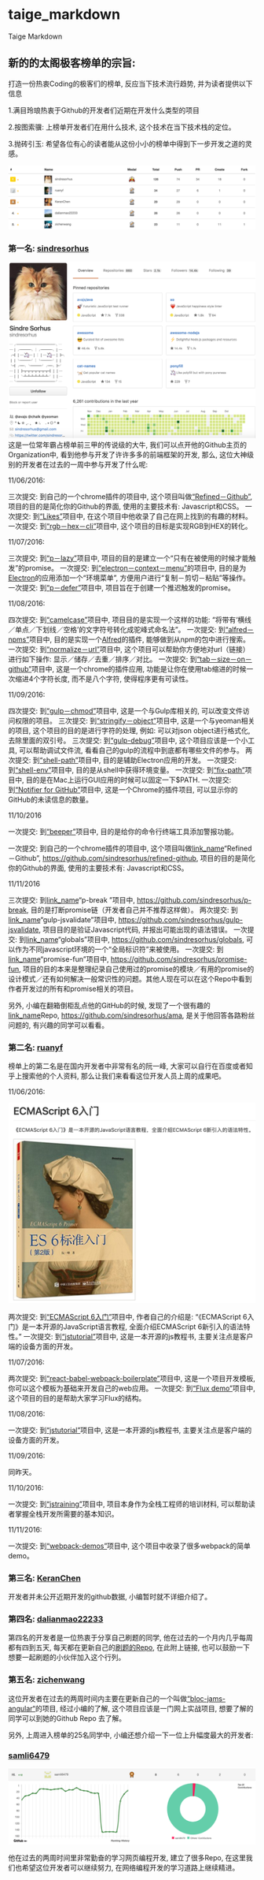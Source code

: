 # taige_markdown
Taige Markdown

## 新的的太阁极客榜单的宗旨:
打造一份热衷Coding的极客们的榜单, 反应当下技术流行趋势, 并为读者提供以下信息

1.满目玲琅热衷于Github的开发者们近期在开发什么类型的项目

2.按图索骥: 上榜单开发者们在用什么技术, 这个技术在当下技术栈的定位。

3.抛砖引玉: 希望各位有心的读者能从这份小小的榜单中得到下一步开发之道的灵感。

![total board](taige_image/img/1total.png)

### 第一名: [sindresorhus](https://github.com/sindresorhus)
![sindresorhus](taige_image/img/2sindresorhus.png)
这是一位常年霸占榜单前三甲的传说级的大牛, 我们可以点开他的Github主页的Organization中, 看到他参与开发了许许多多的前端框架的开发, 那么, 这位大神级别的开发者在过去的一周中参与开发了什么呢:

11/06/2016:

三次提交: 到自己的一个chrome插件的项目中, 这个项目叫做[“Refined－Github”](https://github.com/sindresorhus/refined-github), 项目的目的是简化你的Github的界面, 使用的主要技术有: Javascript和CSS。
一次提交: 到[“Likes”](https://github.com/sindresorhus/likes)项目中, 在这个项目中他收录了自己在网上找到的有趣的材料。
一次提交: 到[“rgb－hex－cli”](https://github.com/sindresorhus/rgb-hex-cli)项目中, 这个项目的目标是实现RGB到HEX的转化。

11/07/2016:

三次提交: 到[“p－lazy”](https://github.com/sindresorhus/p-lazy)项目中,
项目的目的是建立一个“只有在被使用的时候才能触发”的promise。
一次提交: 到[“electron－context－menu”](https://github.com/sindresorhus/electron-context-menu)的项目中,  目的是为[Electron](http://electron.atom.io/)的应用添加一个“环境菜单”, 方便用户进行“复制－剪切－粘贴”等操作。
一次提交: 到[“p－defer”](https://github.com/sindresorhus/p-defer)项目中, 项目旨在于创建一个推迟触发的promise。

11/08/2016:

四次提交: 到[“camelcase”](https://github.com/sindresorhus/camelcase)项目中,  项目目的是实现一个这样的功能: “将带有‘横线／单点／下划线／空格’的文字符号转化成驼峰式命名法”。
一次提交: 到[“alfred－npms”](https://github.com/sindresorhus/alfred-npms)项目中,  目的是实现一个[Alfred](https://www.alfredapp.com/)的插件, 能够做到从npm的包中进行搜索。
一次提交: 到[“normalize－url”](https://github.com/sindresorhus/normalize-url)项目中, 这个项目可以帮助你方便地对url（链接）进行如下操作: 显示／储存／去重／排序／对比。
一次提交: 到[“tab－size－on－github”](https://github.com/sindresorhus/tab-size-on-github)项目中,  这是一个chrome的插件应用, 功能是让你在使用tab缩进的时候一次缩进4个字符长度, 而不是八个字符, 使得程序更有可读性。

11/09/2016:

四次提交: 到[“gulp－chmod”](https://github.com/sindresorhus/gulp-chmod)项目中,  这是一个与Gulp库相关的, 可以改变文件访问权限的项目。
三次提交: 到[“stringify－object”](https://github.com/yeoman/stringify-object)项目中, 这是一个与yeoman相关的项目, 这个项目的目的是进行字符的处理, 例如: 可以对json object进行格式化, 去除里面的双引号。
三次提交: 到[“gulp-debug”](https://github.com/sindresorhus/gulp-debug)项目中, 这个项目应该是一个小工具, 可以帮助调试文件流, 看看自己的gulp的流程中到底都有哪些文件的参与。
两次提交: 到[“shell-path”](https://github.com/sindresorhus/shell-path)项目中, 目的是辅助Electron应用的开发。
一次提交: 到[“shell-env”](https://github.com/sindresorhus/shell-env)项目中,  目的是从shell中获得环境变量。
一次提交: 到[“fix-path”](https://github.com/sindresorhus/fix-path)项目中,  目的是在Mac上运行GUI应用的时候可以固定一下$PATH.
一次提交: 到[“Notifier for GitHub”](https://github.com/sindresorhus/notifier-for-github-chrome)项目中,  这是一个Chrome的插件项目, 可以显示你的GitHub的未读信息的数量。

11/10/2016

一次提交: 到[“beeper”](https://github.com/sindresorhus/beeper)项目中, 目的是给你的命令行终端工具添加警报功能。

一次提交: 到自己的一个chrome插件的项目中, 这个项目叫做[link_name](url)“Refined－Github”,  https://github.com/sindresorhus/refined-github,  项目的目的是简化你的Github的界面, 使用的主要技术有: Javascript和CSS。

11/11/2016

三次提交: 到[link_name](url)“p-break ”项目中, https://github.com/sindresorhus/p-break, 目的是打断promise链（开发者自己并不推荐这样做）。
两次提交: 到[link_name](url)“gulp-jsvalidate”项目中, https://github.com/sindresorhus/gulp-jsvalidate,  项目目的是验证Javascript代码, 并报出可能出现的语法错误。
一次提交: 到[link_name](url)“globals”项目中, https://github.com/sindresorhus/globals,  可以作为不同javascript环境的一个“全局标识符”来被使用。
一次提交: 到[link_name](url)“promise-fun”项目中, https://github.com/sindresorhus/promise-fun,
项目的目的本来是整理纪录自己使用过的promise的模块／有用的promise的设计模式／还有如何解决一般常识性的问题。其他人现在可以在这个Repo中看到作者开发过的所有和promise相关的项目。

另外, 小编在翻箱倒柜乱点他的GitHub的时候, 发现了一个很有趣的[link_name](url)Repo, https://github.com/sindresorhus/ama,  是关于他回答各路粉丝问题的, 有兴趣的同学可以看看。

### 第二名: [ruanyf](https://github.com/ruanyf)
榜单上的第二名是在国内开发者中非常有名的阮一峰, 大家可以自行在百度或者知乎上搜索他的个人资料, 那么让我们来看看这位开发人员上周的成果吧。

11/06/2016:

![book](taige_image/img/3book.png)

两次提交: 到[“ECMAScript 6入门”](https://github.com/ruanyf/es6tutorial)项目中,  作者自己的介绍是: “《ECMAScript 6入门》是一本开源的JavaScript语言教程, 全面介绍ECMAScript 6新引入的语法特性。”
一次提交: 到[“jstutorial”](https://github.com/ruanyf/jstutorial)项目中, 这是一本开源的js教程书, 主要关注点是客户端的设备方面的开发。

11/07/2016:

两次提交: 到[“react-babel-webpack-boilerplate”](https://github.com/ruanyf/react-babel-webpack-boilerplate)项目中, 这是一个项目开发模板, 你可以这个模板为基础来开发自己的web应用。
一次提交: 到[“Flux demo”](https://github.com/ruanyf/extremely-simple-flux-demo)项目中,  这个项目的目的是帮助大家学习Flux的结构。

11/08/2016:

一次提交: 到[“jstutorial”](https://github.com/ruanyf/jstutorial)项目中, 这是一本开源的js教程书, 主要关注点是客户端的设备方面的开发。


11/09/2016:

同昨天。

11/10/2016:

一次提交: 到[“jstraining”](https://github.com/ruanyf/jstraining)项目中, 项目本身作为全栈工程师的培训材料, 可以帮助读者掌握全栈开发所需要的基本知识。

11/11/2016:

一次提交: 到[“webpack-demos”](https://github.com/ruanyf/webpack-demos)项目中, 这个项目中收录了很多webpack的简单demo。


### 第三名: [KeranChen](https://github.com/KeranChen)

开发者并未公开近期开发的github数据, 小编暂时就不详细介绍了。

### 第四名: [dalianmao22233](https://github.com/dalianmao22233)

第四名的开发者是一位热衷于分享自己刷题的同学, 他在过去的一个月内几乎每周都有四到五天, 每天都在更新自己的[刷题的Repo](https://github.com/dalianmao22233/lintcode), 在此附上链接, 也可以鼓励一下想要一起刷题的小伙伴加入这个行列。

### 第五名: [zichenwang](https://github.com/zichenwang)

这位开发者在过去的两周时间内主要在更新自己的一个叫做[“bloc-jams-angular“](https://github.com/zichenwang/bloc-jams-angular)的项目, 经过小编的了解, 这个项目应该是一门网上实战项目, 想要了解的同学可以到她的Github Repo 去了解。

另外, 上周进入榜单的25名同学中, 小编还想介绍一下一位上升幅度最大的开发者:

### [samli6479](https://github.com/samli6479)

![samli](taige_image/img/4samli.png)

他在过去的两周时间里非常勤奋的学习网页编程开发, 建立了很多Repo, 在这里我们也希望这位开发者可以继续努力, 在网络编程开发的学习道路上继续精进。
